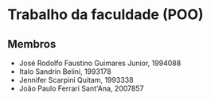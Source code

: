 # Trabalho da faculdade (POO)

## Membros

- José Rodolfo Faustino Guimares Junior, 1994088
- Italo Sandrin Belini, 1993178
- Jennifer Scarpini Quitam, 1993338
- João Paulo Ferrari Sant'Ana, 2007857
